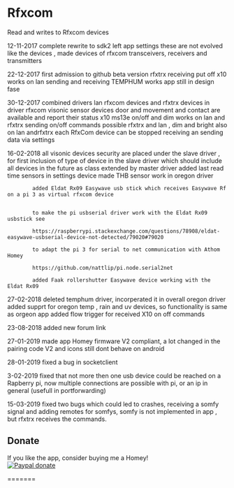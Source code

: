 # Rfxcom

Read and writes to Rfxcom devices

12-11-2017 complete rewrite to sdk2
           left app settings these are not evolved like the devices   , made devices of rfxcom transceivers, receivers and transmitters

22-12-2017 first admission to github beta version rfxtrx receiving put off 
           x10 works on lan sending and receiving
		   TEMPHUM works
		   app still in design fase

30-12-2017 combined drivers lan rfxcom devices and rfxtrx devices in driver rfxcom
           visonic sensor devices  door and movement  and contact are available  and report their status
		   x10 ms13e on/off and dim works on lan and rfxtrx sending on/off commands possible rfxtrx and lan , dim  and bright also on lan andrfxtrx
		   each RfxCom device can be stopped receiving an sending data via settings

16-02-2018  all visonic devices security are placed under the slave driver ,
            for first inclusion of type of device in the slave driver which should include all devices in the future as class extended by master driver
			added last read time sensors in settings device 
			made THB sensor work in oregon driver

            added Eldat Rx09 Easywave usb stick which receives Easywave Rf on a pi 3 as virtual rfxcom device
			

			to make the pi usbserial driver work with the Eldat Rx09 usbstick see

			https://raspberrypi.stackexchange.com/questions/78908/eldat-easywave-usbserial-device-not-detected/79020#79020

			to adapt the pi 3 for serial to net communication with Athom Homey 

			https://github.com/nattlip/pi.node.serial2net

			added Faak rollershutter Easywave device working with the Eldat Rx09

27-02-2018  deleted temphum driver, incorperated it in overall oregon driver
            added supprt for oregon temp , rain  and uv devices, so functionality is same as orgeon app
			added flow trigger for received X10 on off commands


23-08-2018  added new forum link

27-01-2019  made app Homey firmware V2 compliant, a lot changed in the pairing code V2 and icons still dont behave on android

28-01-2019  fixed a bug in socketclient

3-02-2019  fixed that not more then one usb device could be reached on a Rapberry pi, now multiple connections are possible with pi,
			or an ip in general (usefull in portforwarding)

15-03-2019 fixed two bugs which could led to crashes, receiving a somfy signal and adding remotes for somfys, somfy is not implemented in app ,
		   but rfxtrx receives the commands.


## Donate

If you like the app, consider buying me a Homey!  
[![Paypal donate][pp-donate-image]][pp-donate-link]

[pp-donate-link]: https://www.paypal.me/nattelip
[pp-donate-image]: https://www.paypalobjects.com/webstatic/en_US/i/btn/png/btn_donate_92x26.png
=======
